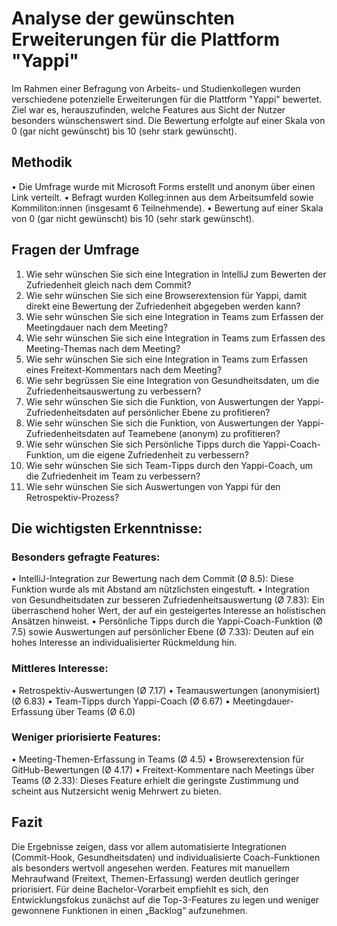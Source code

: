# Analyse der gewünschten Erweiterungen für die Plattform "Yappi"
Im Rahmen einer Befragung von Arbeits- und Studienkollegen wurden verschiedene potenzielle Erweiterungen für die Plattform "Yappi" bewertet. Ziel war es, herauszufinden, welche Features aus Sicht der Nutzer besonders wünschenswert sind. Die Bewertung erfolgte auf einer Skala von 0 (gar nicht gewünscht) bis 10 (sehr stark gewünscht).
## Methodik
•	Die Umfrage wurde mit Microsoft Forms erstellt und anonym über einen Link verteilt.
•	Befragt wurden Kolleg:innen aus dem Arbeitsumfeld sowie Kommiliton:innen (insgesamt 6 Teilnehmende).
•	Bewertung auf einer Skala von 0 (gar nicht gewünscht) bis 10 (sehr stark gewünscht).

## Fragen der Umfrage
1.	Wie sehr wünschen Sie sich eine Integration in IntelliJ zum Bewerten der Zufriedenheit gleich nach dem Commit?
2.	Wie sehr wünschen Sie sich eine Browserextension für Yappi, damit direkt eine Bewertung der Zufriedenheit abgegeben werden kann?
3.	Wie sehr wünschen Sie sich eine Integration in Teams zum Erfassen der Meetingdauer nach dem Meeting?
4.	Wie sehr wünschen Sie sich eine Integration in Teams zum Erfassen des Meeting-Themas nach dem Meeting?
5.	Wie sehr wünschen Sie sich eine Integration in Teams zum Erfassen eines Freitext-Kommentars nach dem Meeting?
6.	Wie sehr begrüssen Sie eine Integration von Gesundheitsdaten, um die Zufriedenheitsauswertung zu verbessern?
7.	Wie sehr wünschen Sie sich die Funktion, von Auswertungen der Yappi-Zufriedenheitsdaten auf persönlicher Ebene zu profitieren?
8.	Wie sehr wünschen Sie sich die Funktion, von Auswertungen der Yappi-Zufriedenheitsdaten auf Teamebene (anonym) zu profitieren?
9.	Wie sehr wünschen Sie sich Persönliche Tipps durch die Yappi-Coach-Funktion, um die eigene Zufriedenheit zu verbessern?
10.	Wie sehr wünschen Sie sich Team-Tipps durch den Yappi-Coach, um die Zufriedenheit im Team zu verbessern?
11.	Wie sehr wünschen Sie sich Auswertungen von Yappi für den Retrospektiv-Prozess?

## Die wichtigsten Erkenntnisse:
### Besonders gefragte Features:
•	IntelliJ-Integration zur Bewertung nach dem Commit (Ø 8.5): Diese Funktion wurde als mit Abstand am nützlichsten eingestuft.
•	Integration von Gesundheitsdaten zur besseren Zufriedenheitsauswertung (Ø 7.83): Ein überraschend hoher Wert, der auf ein gesteigertes Interesse an holistischen Ansätzen hinweist.
•	Persönliche Tipps durch die Yappi-Coach-Funktion (Ø 7.5) sowie Auswertungen auf persönlicher Ebene (Ø 7.33): Deuten auf ein hohes Interesse an individualisierter Rückmeldung hin.

### Mittleres Interesse:
•	Retrospektiv-Auswertungen (Ø 7.17)
•	Teamauswertungen (anonymisiert) (Ø 6.83)
•	Team-Tipps durch Yappi-Coach (Ø 6.67)
•	Meetingdauer-Erfassung über Teams (Ø 6.0)

### Weniger priorisierte Features:
•	Meeting-Themen-Erfassung in Teams (Ø 4.5)
•	Browserextension für GitHub-Bewertungen (Ø 4.17)
•	Freitext-Kommentare nach Meetings über Teams (Ø 2.33): Dieses Feature erhielt die geringste Zustimmung und scheint aus Nutzersicht wenig Mehrwert zu bieten.

## Fazit
Die Ergebnisse zeigen, dass vor allem automatisierte Integrationen (Commit-Hook, Gesundheitsdaten) und individualisierte Coach-Funktionen als besonders wertvoll angesehen werden. Features mit manuellem Mehraufwand (Freitext, Themen-Erfassung) werden deutlich geringer priorisiert. Für deine Bachelor-Vorarbeit empfiehlt es sich, den Entwicklungsfokus zunächst auf die Top-3-Features zu legen und weniger gewonnene Funktionen in einen „Backlog“ aufzunehmen.

